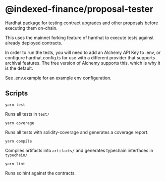 # @indexed-finance/proposal-tester

Hardhat package for testing contract upgrades and other proposals before executing them on-chain.

This uses the mainnet forking feature of hardhat to execute tests against already deployed contracts.

In order to run the tests, you will need to add an Alchemy API Key to .env, or configure hardhat.config.ts for use with a different provider that supports archival features. The free version of Alchemy supports this, which is why it is the default.

See .env.example for an example env configuration.

## Scripts

`yarn test`

Runs all tests in `test/`

`yarn coverage`

Runs all tests with solidity-coverage and generates a coverage report.

`yarn compile`

Compiles artifacts into `artifacts/` and generates typechain interfaces in `typechain/`

`yarn lint`

Runs solhint against the contracts.
